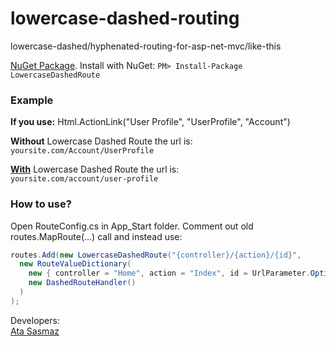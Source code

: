 lowercase-dashed-routing
========================

lowercase-dashed/hyphenated-routing-for-asp-net-mvc/like-this

[NuGet Package](https://www.nuget.org/packages/LowercaseDashedRoute/).
Install with NuGet: `PM> Install-Package LowercaseDashedRoute`


<h3>Example</h3>
<strong>If you use:</strong>
Html.ActionLink("User Profile", "UserProfile", "Account")

**Without** Lowercase Dashed Route the url is:<br />
`yoursite.com/Account/UserProfile`

**<u>With</u>** Lowercase Dashed Route the url is:<br />
`yoursite.com/account/user-profile`

<h3>How to use?</h3>
Open RouteConfig.cs in App_Start folder. Comment out old routes.MapRoute(...) call and instead use:

```c#
routes.Add(new LowercaseDashedRoute("{controller}/{action}/{id}",
  new RouteValueDictionary(
    new { controller = "Home", action = "Index", id = UrlParameter.Optional }),
    new DashedRouteHandler()
  )
);
```

Developers: <br/>
[Ata Sasmaz](http://www.ata.io)
